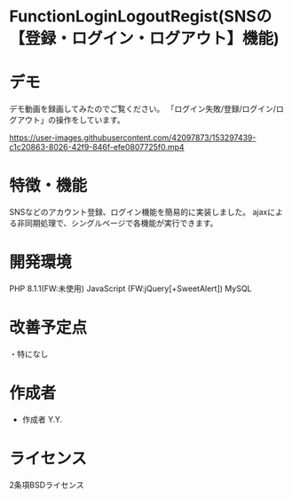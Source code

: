 # FunctionLoginLogoutRegist(SNSの【登録・ログイン・ログアウト】機能)

# デモ
デモ動画を録画してみたのでご覧ください。
「ログイン失敗/登録/ログイン/ログアウト」の操作をしています。

https://user-images.githubusercontent.com/42097873/153297439-c1c20863-8026-42f9-846f-efe0807725f0.mp4

# 特徴・機能
SNSなどのアカウント登録、ログイン機能を簡易的に実装しました。
ajaxによる非同期処理で、シングルページで各機能が実行できます。

# 開発環境
PHP 8.1.1(FW:未使用)
JavaScript (FW:jQuery[+SweetAlert])
MySQL

# 改善予定点
・特になし


# 作成者
* 作成者 Y.Y.

# ライセンス
2条項BSDライセンス
